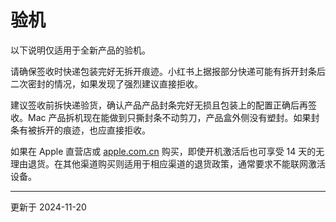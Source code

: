 # 验机

以下说明仅适用于全新产品的验机。

请确保签收时快递包装完好无拆开痕迹。小红书上据报部分快递可能有拆开封条后二次密封的情况，如果发现了强烈建议直接拒收。

建议签收前拆快递验货，确认产品产品封条完好无损且包装上的配置正确后再签收。Mac 产品拆机现在能做到只撕封条不动剪刀，产品盒外侧没有塑封。如果封条有被拆开的痕迹，也应直接拒收。

如果在 Apple 直营店或 [apple.com.cn](https://www.apple.com.cn) 购买，即使开机激活后也可享受 14 天的无理由退货。在其他渠道购买则适用于相应渠道的退货政策，通常要求不能联网激活设备。

---

更新于 2024-11-20
